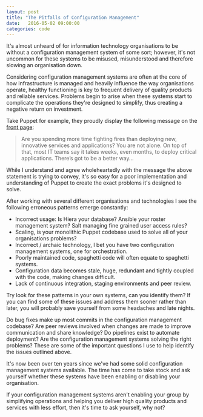 ```yaml
---
layout: post
title: "The Pitfalls of Configuration Management"
date:   2016-05-02 09:00:00
categories: code
---
```


It's almost unheard of for information technology organisations to be without a configuration management system of some sort;
however, it's not uncommon for these systems to be misused, misunderstood and therefore slowing an organisation down.

Considering configuration management systems are often at the core of how infrastructure is managed and heavily influence the way
organisations operate, healthy functioning is key to frequent delivery of quality products and reliable services.  Problems
begin to arise when these systems start to complicate the operations they're designed to simplify, thus
creating a negative return on investment.

Take Puppet for example, they proudly display the following message on the [front page](http://puppet.com):

> Are you spending more time fighting fires than deploying new, innovative services and applications? You are not alone.
> On top of that, most IT teams say it takes weeks, even months, to deploy critical applications. There’s got to be a
> better way...

While I understand and agree wholeheartedly with the message the above statement is trying to convey, it's so
easy for a poor implementation and understanding of Puppet to create the exact problems it's designed to solve.

After working with several different organisations and technologies I see the following erroneous patterns emerge
constantly:

* Incorrect usage: Is Hiera your database? Ansible your roster management system? Salt managing fine grained user access rules?
* Scaling, is your monolithic Puppet codebase used to solve all of your organisations problems?
* Incorrect / archaic technology, I bet you have two configuration management systems, one for orchestration.
* Poorly maintained code, spaghetti code will often equate to spaghetti systems.
* Configuration data becomes stale, huge, redundant and tightly coupled with the code, making changes difficult.
* Lack of continuous integration, staging environments and peer review.

Try look for these patterns in your own systems, can you identify them? If you can find some of these issues
and address them sooner rather than later, you will probably save yourself from some headaches and late nights.

Do bug fixes make up most commits in the configuration management codebase? Are peer reviews involved when changes
are made to improve communication and share knowledge? Do pipelines exist to automate deployment? Are the configuration
management systems solving the right problems? These are some of the important questions I use to help identify the issues outlined above.

It's now been over ten years since we've had some solid configuration management systems available. The time has come
to take stock and ask yourself whether these systems have been enabling or disabling your organisation.

If your configuration management systems aren't enabling your group by simplifying operations and helping you deliver
high quality products and services with less effort, then it's time to ask yourself, why not?
